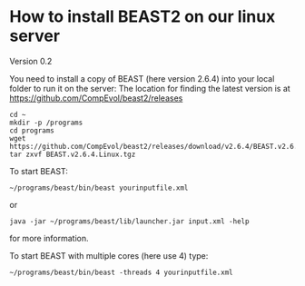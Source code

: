 # How to install BEAST2 on our linux server #
Version 0.2

You need to install a copy of BEAST (here version 2.6.4) into your local folder to run it on the server:
The location for finding the latest version is at https://github.com/CompEvol/beast2/releases
~~~
cd ~
mkdir -p /programs
cd programs
wget https://github.com/CompEvol/beast2/releases/download/v2.6.4/BEAST.v2.6.4.Linux.tgz
tar zxvf BEAST.v2.6.4.Linux.tgz
~~~

To start BEAST:
~~~
~/programs/beast/bin/beast yourinputfile.xml
~~~
or 
~~~
java -jar ~/programs/beast/lib/launcher.jar input.xml -help
~~~
for more information.

To start BEAST with multiple cores (here use 4) type:
~~~
~/programs/beast/bin/beast -threads 4 yourinputfile.xml
~~~
